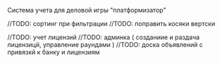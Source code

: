 Система учета для деловой игры "платформизатор"

//TODO: сортинг при фильтрации
//TODO: поправить косяки вертски

//TODO: учет лицензий
//TODO: админка ( созданиие и раздача лицензицй, управление раундами )
//TODO: доска объявлений с привязкй к банку и лицензиям